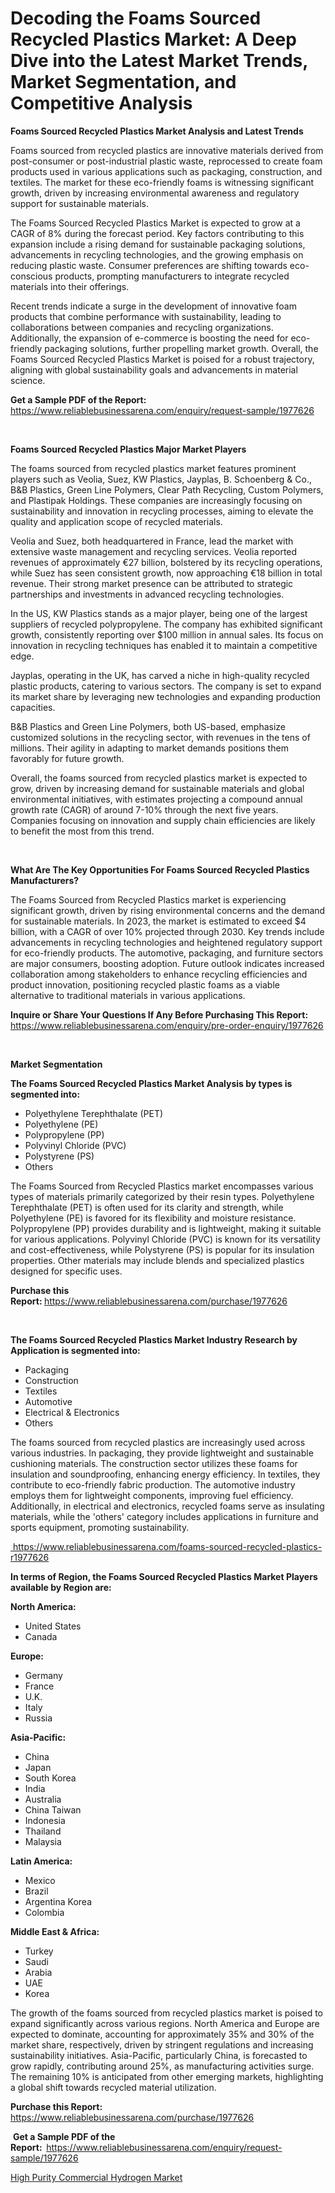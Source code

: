 <p><h1>Decoding the Foams Sourced Recycled Plastics Market: A Deep Dive into the Latest Market Trends, Market Segmentation, and Competitive Analysis</h1></p><p><strong>Foams Sourced Recycled Plastics Market Analysis and Latest Trends</strong></p>
<p><p>Foams sourced from recycled plastics are innovative materials derived from post-consumer or post-industrial plastic waste, reprocessed to create foam products used in various applications such as packaging, construction, and textiles. The market for these eco-friendly foams is witnessing significant growth, driven by increasing environmental awareness and regulatory support for sustainable materials.</p><p>The Foams Sourced Recycled Plastics Market is expected to grow at a CAGR of 8% during the forecast period. Key factors contributing to this expansion include a rising demand for sustainable packaging solutions, advancements in recycling technologies, and the growing emphasis on reducing plastic waste. Consumer preferences are shifting towards eco-conscious products, prompting manufacturers to integrate recycled materials into their offerings.</p><p>Recent trends indicate a surge in the development of innovative foam products that combine performance with sustainability, leading to collaborations between companies and recycling organizations. Additionally, the expansion of e-commerce is boosting the need for eco-friendly packaging solutions, further propelling market growth. Overall, the Foams Sourced Recycled Plastics Market is poised for a robust trajectory, aligning with global sustainability goals and advancements in material science.</p></p>
<p><strong>Get a Sample PDF of the Report:&nbsp;</strong> <a href="https://www.reliablebusinessarena.com/enquiry/request-sample/1977626?utm_campaign=3010&utm_medium=2&utm_source=Github&utm_content=ia&utm_term=03042025&utm_id=foams-sourced-recycled-plastics">https://www.reliablebusinessarena.com/enquiry/request-sample/1977626</a></p>
<p>&nbsp;</p>
<p><strong>Foams Sourced Recycled Plastics Major Market Players</strong></p>
<p><p>The foams sourced from recycled plastics market features prominent players such as Veolia, Suez, KW Plastics, Jayplas, B. Schoenberg & Co., B&B Plastics, Green Line Polymers, Clear Path Recycling, Custom Polymers, and Plastipak Holdings. These companies are increasingly focusing on sustainability and innovation in recycling processes, aiming to elevate the quality and application scope of recycled materials.</p><p>Veolia and Suez, both headquartered in France, lead the market with extensive waste management and recycling services. Veolia reported revenues of approximately €27 billion, bolstered by its recycling operations, while Suez has seen consistent growth, now approaching €18 billion in total revenue. Their strong market presence can be attributed to strategic partnerships and investments in advanced recycling technologies.</p><p>In the US, KW Plastics stands as a major player, being one of the largest suppliers of recycled polypropylene. The company has exhibited significant growth, consistently reporting over $100 million in annual sales. Its focus on innovation in recycling techniques has enabled it to maintain a competitive edge.</p><p>Jayplas, operating in the UK, has carved a niche in high-quality recycled plastic products, catering to various sectors. The company is set to expand its market share by leveraging new technologies and expanding production capacities.</p><p>B&B Plastics and Green Line Polymers, both US-based, emphasize customized solutions in the recycling sector, with revenues in the tens of millions. Their agility in adapting to market demands positions them favorably for future growth.</p><p>Overall, the foams sourced from recycled plastics market is expected to grow, driven by increasing demand for sustainable materials and global environmental initiatives, with estimates projecting a compound annual growth rate (CAGR) of around 7-10% through the next five years. Companies focusing on innovation and supply chain efficiencies are likely to benefit the most from this trend.</p></p>
<p>&nbsp;</p>
<p><strong>What Are The Key Opportunities For Foams Sourced Recycled Plastics Manufacturers?</strong></p>
<p><p>The Foams Sourced from Recycled Plastics market is experiencing significant growth, driven by rising environmental concerns and the demand for sustainable materials. In 2023, the market is estimated to exceed $4 billion, with a CAGR of over 10% projected through 2030. Key trends include advancements in recycling technologies and heightened regulatory support for eco-friendly products. The automotive, packaging, and furniture sectors are major consumers, boosting adoption. Future outlook indicates increased collaboration among stakeholders to enhance recycling efficiencies and product innovation, positioning recycled plastic foams as a viable alternative to traditional materials in various applications.</p></p>
<p><strong>Inquire or Share Your Questions If Any Before Purchasing This Report:</strong> <a href="https://www.reliablebusinessarena.com/enquiry/pre-order-enquiry/1977626?utm_campaign=3010&utm_medium=2&utm_source=Github&utm_content=ia&utm_term=03042025&utm_id=foams-sourced-recycled-plastics">https://www.reliablebusinessarena.com/enquiry/pre-order-enquiry/1977626</a></p>
<p>&nbsp;</p>
<p><strong>Market Segmentation</strong></p>
<p><strong>The Foams Sourced Recycled Plastics Market Analysis by types is segmented into:</strong></p>
<p><ul><li>Polyethylene Terephthalate (PET)</li><li>Polyethylene (PE)</li><li>Polypropylene (PP)</li><li>Polyvinyl Chloride (PVC)</li><li>Polystyrene (PS)</li><li>Others</li></ul></p>
<p><p>The Foams Sourced from Recycled Plastics market encompasses various types of materials primarily categorized by their resin types. Polyethylene Terephthalate (PET) is often used for its clarity and strength, while Polyethylene (PE) is favored for its flexibility and moisture resistance. Polypropylene (PP) provides durability and is lightweight, making it suitable for various applications. Polyvinyl Chloride (PVC) is known for its versatility and cost-effectiveness, while Polystyrene (PS) is popular for its insulation properties. Other materials may include blends and specialized plastics designed for specific uses.</p></p>
<p><strong>Purchase this Report:&nbsp;</strong><a href="https://www.reliablebusinessarena.com/purchase/1977626?utm_campaign=3010&utm_medium=2&utm_source=Github&utm_content=ia&utm_term=03042025&utm_id=foams-sourced-recycled-plastics">https://www.reliablebusinessarena.com/purchase/1977626</a></p>
<p>&nbsp;</p>
<p><strong>The Foams Sourced Recycled Plastics Market Industry Research by Application is segmented into:</strong></p>
<p><ul><li>Packaging</li><li>Construction</li><li>Textiles</li><li>Automotive</li><li>Electrical & Electronics</li><li>Others</li></ul></p>
<p><p>The foams sourced from recycled plastics are increasingly used across various industries. In packaging, they provide lightweight and sustainable cushioning materials. The construction sector utilizes these foams for insulation and soundproofing, enhancing energy efficiency. In textiles, they contribute to eco-friendly fabric production. The automotive industry employs them for lightweight components, improving fuel efficiency. Additionally, in electrical and electronics, recycled foams serve as insulating materials, while the 'others' category includes applications in furniture and sports equipment, promoting sustainability.</p></p>
<p><a href="https://www.reliablebusinessarena.com/foams-sourced-recycled-plastics-r1977626?utm_campaign=3010&utm_medium=2&utm_source=Github&utm_content=ia&utm_term=03042025&utm_id=foams-sourced-recycled-plastics">&nbsp;https://www.reliablebusinessarena.com/foams-sourced-recycled-plastics-r1977626</a></p>
<p><strong>In terms of Region, the Foams Sourced Recycled Plastics Market Players available by Region are:</strong></p>
<p>
    <p> <strong> North America: </strong>
        <ul>
            <li>United States</li>
            <li>Canada</li>
        </ul>
        </p> 
    <p> <strong> Europe: </strong>
        <ul>
            <li>Germany</li>
            <li>France</li>
            <li>U.K.</li>
            <li>Italy</li>
            <li>Russia</li>
        </ul>
        </p> 
    <p> <strong> Asia-Pacific: </strong>
        <ul>
            <li>China</li>
            <li>Japan</li>
            <li>South Korea</li>
            <li>India</li>
            <li>Australia</li>
            <li>China Taiwan</li>
            <li>Indonesia</li>
            <li>Thailand</li>
            <li>Malaysia</li>
        </ul>
        </p> 
    <p> <strong> Latin America: </strong>
        <ul>
            <li>Mexico</li>
            <li>Brazil</li>
            <li>Argentina Korea</li>
            <li>Colombia</li>
        </ul>
        </p> 
    <p> <strong> Middle East & Africa: </strong>
        <ul>
            <li>Turkey</li>
            <li>Saudi</li>
            <li>Arabia</li>
            <li>UAE</li>
            <li>Korea</li>
        </ul>
    </p>
    </p>
<p><p>The growth of the foams sourced from recycled plastics market is poised to expand significantly across various regions. North America and Europe are expected to dominate, accounting for approximately 35% and 30% of the market share, respectively, driven by stringent regulations and increasing sustainability initiatives. Asia-Pacific, particularly China, is forecasted to grow rapidly, contributing around 25%, as manufacturing activities surge. The remaining 10% is anticipated from other emerging markets, highlighting a global shift towards recycled material utilization.</p></p>
<p><strong>Purchase this Report: </strong><a href="https://www.reliablebusinessarena.com/purchase/1977626?utm_campaign=3010&utm_medium=2&utm_source=Github&utm_content=ia&utm_term=03042025&utm_id=foams-sourced-recycled-plastics">https://www.reliablebusinessarena.com/purchase/1977626</a></p>
<p>&nbsp;<strong>Get a Sample PDF of the Report:&nbsp;&nbsp;</strong><a href="https://www.reliablebusinessarena.com/enquiry/request-sample/1977626?utm_campaign=3010&utm_medium=2&utm_source=Github&utm_content=ia&utm_term=03042025&utm_id=foams-sourced-recycled-plastics">https://www.reliablebusinessarena.com/enquiry/request-sample/1977626</a></p>
<p><strong></strong></p>
<p><p><a href="https://github.com/mateyappiazo/Market-Research-Report-List-1/blob/main/high-purity-commercial-hydrogen-market.md?utm_campaign=3010&utm_medium=2&utm_source=Github&utm_content=ia&utm_term=03042025&utm_id=foams-sourced-recycled-plastics">High Purity Commercial Hydrogen Market</a></p></p>